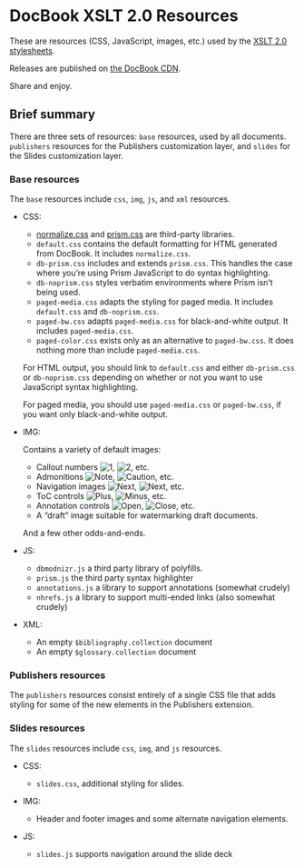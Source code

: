 # DocBook XSLT 2.0 Resources

These are resources (CSS, JavaScript, images, etc.) used by the
[XSLT 2.0 stylesheets](https://github.com/docbook/xslt20-stylesheets).

Releases are published on [the DocBook CDN](http://cdn.docbook.org/).

Share and enjoy.

## Brief summary

There are three sets of resources: `base` resources, used by all
documents. `publishers` resources for the Publishers customization
layer, and `slides` for the Slides customization layer.

### Base resources

The `base` resources include `css`, `img`, `js`, and `xml` resources.

* CSS:

    * [normalize.css](https://github.com/necolas/normalize.css) and
      [prism.css](https://prismjs.com/) are third-party libraries.
    * `default.css` contains the default formatting for HTML generated
      from DocBook. It includes `normalize.css`.
    * `db-prism.css` includes and extends `prism.css`. This handles the
      case where you’re using Prism JavaScript to do syntax highlighting.
    * `db-noprism.css` styles verbatim environments where Prism isn’t
      being used.
    * `paged-media.css` adapts the styling for paged media. It includes
      `default.css` and `db-noprism.css`.
    * `paged-bw.css` adapts `paged-media.css` for black-and-white output.
      It includes `paged-media.css`.
    * `paged-color.css` exists only as an alternative to `paged-bw.css`.
      It does nothing more than include `paged-media.css`.

    For HTML output, you should link to `default.css` and either `db-prism.css`
    or `db-noprism.css` depending on whether or not you want to use JavaScript
    syntax highlighting.

    For paged media, you should use `paged-media.css` or
    `paged-bw.css`, if you want only black-and-white output.

* IMG:

    Contains a variety of default images:

    * Callout numbers ![1](https://github.com/ndw/xslt20-resources/blob/master/base/img/1.png),
      ![2](https://github.com/ndw/xslt20-resources/blob/master/base/img/1.png), etc.
    * Admonitions ![Note](https://github.com/ndw/xslt20-resources/blob/master/base/img/note.png),
      ![Caution](https://github.com/ndw/xslt20-resources/blob/master/base/img/caution.png), etc.
    * Navigation images ![Next](https://github.com/ndw/xslt20-resources/blob/master/base/img/next.gif),
      ![Next](https://github.com/ndw/xslt20-resources/blob/master/base/img/next.png), etc.
    * ToC controls ![Plus](https://github.com/ndw/xslt20-resources/blob/master/base/img/toc-plus.png),
      ![Minus](https://github.com/ndw/xslt20-resources/blob/master/base/img/toc-minus.png), etc.
    * Annotation controls ![Open](https://github.com/ndw/xslt20-resources/blob/master/base/img/annot-open.png),
      ![Close](https://github.com/ndw/xslt20-resources/blob/master/base/img/annot-close.png), etc.
    * A “draft” image suitable for watermarking draft documents.

    And a few other odds-and-ends.

* JS:

    * `dbmodnizr.js` a third party library of polyfills.
    * `prism.js` the third party syntax highlighter
    * `annotations.js` a library to support annotations (somewhat crudely)
    * `nhrefs.js` a library to support multi-ended links (also somewhat crudely)

* XML:

    * An empty `$bibliography.collection` document
    * An empty `$glossary.collection` document

### Publishers resources

The `publishers` resources consist entirely of a single CSS file that
adds styling for some of the new elements in the Publishers extension.

### Slides resources

The `slides` resources include `css`, `img`, and `js` resources.

* CSS:

    * `slides.css`, additional styling for slides.

* IMG:

    * Header and footer images and some alternate navigation elements.

* JS:

    * `slides.js` supports navigation around the slide deck
